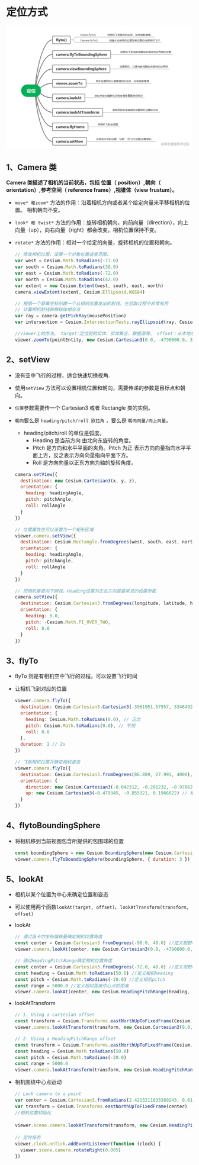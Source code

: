 # 定位方式

![定位](./image/定位.png)

## 1、Camera 类

**Camera 类描述了相机的当前状态，包括 位置（ position）,朝向（ orientation）,参考空间（ reference frame）,视锥体（view frustum）。**

- `move* 和zoom*` 方法的作用：沿着相机方向或者某个给定向量来平移相机的位置。 相机朝向不变。
- `look* 和 twist*` 方法的作用：旋转相机朝向，向前向量（direction），向上向量（up），向右向量（right）都会改变。相机位置保持不变。
- `rotate*` 方法的作用：相对一个给定的向量，旋转相机的位置和朝向。

  ```js
  // 修改相机位置，设置一个对象位置或者范围:
  var west = Cesium.Math.toRadians(-77.0)
  var south = Cesium.Math.toRadians(38.0)
  var east = Cesium.Math.toRadians(-72.0)
  var north = Cesium.Math.toRadians(42.0)
  var extent = new Cesium.Extent(west, south, east, north)
  camera.viewExtent(extent, Cesium.Ellipsoid.WGS84)
  ```

  ```js
  // 根据一个屏幕坐标创建一个从相机位置发出的射线。在拾取过程中非常有用
  // 计算相机射线和椭球体相交点
  var ray = camera.getPickRay(mousePosition)
  var intersection = Cesium.IntersectionTests.rayEllipsoid(ray, Cesium.Ellipsoid.WGS84)
  ```

  ```js
  //viewer上的方法。 target:定位到的实体、实体集合、数据源等。 offset：从本地东西北上参考框架中实体中心的偏移量
  viewer.zoomTo(pointEntity, new Cesium.Cartesian3(0.0, -4790000.0, 3930000.0))
  ```

## 2、setView

- 没有空中飞行的过程，适合快速切换视角.
- 使用`setView` 方法可以设置相机位置和朝向，需要传递的参数是目标点和朝向。
- `位置`参数需要传一个 Cartesian3 或者 Rectangle 类的实例。
- `朝向`要么是 `heading/pitch/roll 欧拉角` ，要么是 `朝向向量/向上向量`。

  - heading/pitch/roll 的单位是弧度。
    - Heading 是当前方向 由北向东旋转的角度。
    - Pitch 是方向和水平平面的夹角。Pitch 为正 表示方向向量指向水平平面上方，反之表示方向向量指向平面下方。
    - Roll 是方向向量以正东方向为轴的旋转角度。

  ```js
  camera.setView({
    destination: new Cesium.Cartesian3(x, y, z),
    orientation: {
      heading: headingAngle,
      pitch: pitchAngle,
      roll: rollAngle
    }
  })
  ```

  ```js
  // 位置属性也可以设置为一个矩形区域
  viewer.camera.setView({
    destination: Cesium.Rectangle.fromDegrees(west, south, east, north),
    orientation: {
      heading: headingAngle,
      pitch: pitchAngle,
      roll: rollAngle
    }
  })
  ```

  ```js
  // 把相机垂直向下俯视，Heading设置为正北方向是最常见的设置参数
  camera.setView({
    destination: Cesium.Cartesian3.fromDegrees(longitude, latitude, height),
    orientation: {
      heading: 0.0,
      pitch: -Cesium.Math.PI_OVER_TWO,
      roll: 0.0
    }
  })
  ```

## 3、flyTo

- flyTo 则是有相机空中飞行的过程，可以设置飞行时间
- 让相机飞到对应的位置

  ```js
  viewer.camera.flyTo({
    destination: Cesium.Cartesian3.Cartesian3(-3961951.57557, 3346492.0945, 3702340.5336), //笛卡尔坐标
    orientation: {
      heading: Cesium.Math.toRadians(0.0), // 正北
      pitch: Cesium.Math.toRadians(0.0), // 平视
      roll: 0.0
    },
    duration: 2 // 2s
  })
  ```

  ```js
  // 飞到相机位置并确定相机姿态
  viewer.camera.flyTo({
    destination: Cesium.Cartesian3.fromDegrees(86.889, 27.991, 4000), // 确定相机位置-经纬度坐标
    orientation: {
      direction: new Cesium.Cartesian3(-0.042312, -0.201232, -0.978629), // 相机视线方向相对于世界坐标的单位向量
      up: new Cesium.Cartesian3(-0.479345, -0.855321, 0.1966022) // 相机的up方向单位向量
    }
  })
  ```

## 4、flytoBoundingSphere

- 将相机移到当前视图包含所提供的包围球的位置

  ```js
  const boundingSphere = new Cesium.BoundingSphere(new Cesium.Cartesian3.fromDegrees(107.82, 36), 100000) //(center,radius)边界球中心点，边界球半径
  viewer.camera.flyToBoundingSphere(boundingSphere, { duration: 3 })
  ```

## 5、lookAt

- 相机以某个位置为中心来确定位置和姿态
- 可以使用两个函数`lookAt(target, offset)`、`lookAtTransform(transform, offset)`
- lookAt

  ```js
  // 通过笛卡尔坐标偏移量确定相机位置角度
  const center = Cesium.Cartesian3.fromDegrees(-98.0, 40.0) //定义视野中心
  viewer.camera.lookAt(center, new Cesium.Cartesian3(0.0, -4790000.0, 3930000.0)) //定义相机相对于中心点的笛卡尔坐标偏移量
  ```

  ```js
  // 通过HeadingPitchRange确定相机位置角度
  const center = Cesium.Cartesian3.fromDegrees(-72.0, 40.0) //定义视野中心
  const heading = Cesium.Math.toRadians(50.0) //定义相机heading
  const pitch = Cesium.Math.toRadians(-20.0) //定义相机pitch
  const range = 5000.0 //定义相机距离中心点的距离
  viewer.camera.lookAt(center, new Cesium.HeadingPitchRange(heading, pitch, range))
  ```

- lookAtTransform

  ```js
  // 1. Using a cartesian offset
  const transform = Cesium.Transforms.eastNorthUpToFixedFrame(Cesium.Cartesian3.fromDegrees(-98.0, 40.0))
  viewer.camera.lookAtTransform(transform, new Cesium.Cartesian3(0.0, -4790000.0, 3930000.0))
  ```

  ```js
  // 2. Using a HeadingPitchRange offset
  const transform = Cesium.Transforms.eastNorthUpToFixedFrame(Cesium.Cartesian3.fromDegrees(-72.0, 40.0))
  const heading = Cesium.Math.toRadians(50.0)
  const pitch = Cesium.Math.toRadians(-20.0)
  const range = 5000.0
  viewer.camera.lookAtTransform(transform, new Cesium.HeadingPitchRange(heading, pitch, range))
  ```

- 相机围绕中心点运动

  ```js
  // Lock camera to a point
  var center = Cesium.Cartesian3.fromRadians(2.4213211833389243, 0.6171926869414084, 3626.0426275055174)
  var transform = Cesium.Transforms.eastNorthUpToFixedFrame(center)
  //相机位置初始化

  viewer.scene.camera.lookAtTransform(transform, new Cesium.HeadingPitchRange(0, -Math.PI / 8, 2900))

  // 定时任务
  viewer.clock.onTick.addEventListener(function (clock) {
    viewer.scene.camera.rotateRight(0.005)
  })
  ```
